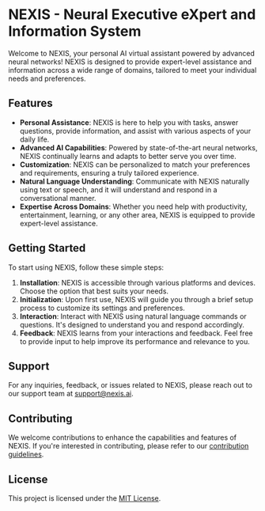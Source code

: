 # NEXIS - Neural Executive eXpert and Information System

Welcome to NEXIS, your personal AI virtual assistant powered by advanced neural networks! NEXIS is designed to provide expert-level assistance and information across a wide range of domains, tailored to meet your individual needs and preferences.

## Features

- **Personal Assistance**: NEXIS is here to help you with tasks, answer questions, provide information, and assist with various aspects of your daily life.
- **Advanced AI Capabilities**: Powered by state-of-the-art neural networks, NEXIS continually learns and adapts to better serve you over time.
- **Customization**: NEXIS can be personalized to match your preferences and requirements, ensuring a truly tailored experience.
- **Natural Language Understanding**: Communicate with NEXIS naturally using text or speech, and it will understand and respond in a conversational manner.
- **Expertise Across Domains**: Whether you need help with productivity, entertainment, learning, or any other area, NEXIS is equipped to provide expert-level assistance.

## Getting Started

To start using NEXIS, follow these simple steps:

1. **Installation**: NEXIS is accessible through various platforms and devices. Choose the option that best suits your needs.
2. **Initialization**: Upon first use, NEXIS will guide you through a brief setup process to customize its settings and preferences.
3. **Interaction**: Interact with NEXIS using natural language commands or questions. It's designed to understand you and respond accordingly.
4. **Feedback**: NEXIS learns from your interactions and feedback. Feel free to provide input to help improve its performance and relevance to you.

## Support

For any inquiries, feedback, or issues related to NEXIS, please reach out to our support team at [support@nexis.ai](mailto:support@nexis.ai).

## Contributing

We welcome contributions to enhance the capabilities and features of NEXIS. If you're interested in contributing, please refer to our [contribution guidelines](CONTRIBUTING.md).

## License

This project is licensed under the [MIT License](LICENSE).